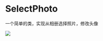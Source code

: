 # SelectPhoto
一个简单的类，实现从相册选择照片，修改头像

![](https://github.com/jixiang0903/SelectPhoto/blob/master/2017-08-29%2017_06_50.gif)
